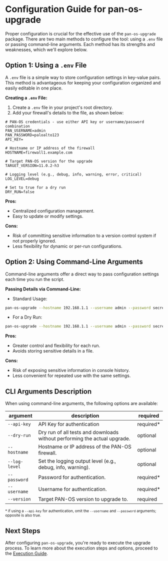 # Configuration Guide for pan-os-upgrade

Proper configuration is crucial for the effective use of the `pan-os-upgrade` package. There are two main methods to configure the tool: using a `.env` file or passing command-line arguments. Each method has its strengths and weaknesses, which we'll explore below.

## Option 1: Using a `.env` File

A `.env` file is a simple way to store configuration settings in key-value pairs. This method is advantageous for keeping your configuration organized and easily editable in one place.

**Creating a `.env` File:**

1. Create a `.env` file in your project's root directory.
2. Add your firewall's details to the file, as shown below:

```env
# PAN-OS credentials - use either API key or username/password combination
PAN_USERNAME=admin
PAN_PASSWORD=paloalto123
API_KEY=

# Hostname or IP address of the firewall
HOSTNAME=firewall1.example.com

# Target PAN-OS version for the upgrade
TARGET_VERSION=11.0.2-h3

# Logging level (e.g., debug, info, warning, error, critical)
LOG_LEVEL=debug

# Set to true for a dry run
DRY_RUN=false
```

**Pros:**

- Centralized configuration management.
- Easy to update or modify settings.

**Cons:**

- Risk of committing sensitive information to a version control system if not properly ignored.
- Less flexibility for dynamic or per-run configurations.

## Option 2: Using Command-Line Arguments

Command-line arguments offer a direct way to pass configuration settings each time you run the script.

**Passing Details via Command-Line:**

- Standard Usage:

```bash
pan-os-upgrade --hostname 192.168.1.1 --username admin --password secret --version 10.1.0
```

- For a Dry Run:

```bash
pan-os-upgrade --hostname 192.168.1.1 --username admin --password secret --version 10.1.0 --dry-run
```

**Pros:**

- Greater control and flexibility for each run.
- Avoids storing sensitive details in a file.

**Cons:**

- Risk of exposing sensitive information in console history.
- Less convenient for repeated use with the same settings.

## CLI Arguments Description

When using command-line arguments, the following options are available:

| argument      | description                                                               | required  |
| ------------- | ------------------------------------------------------------------------- | --------- |
| `--api-key`   | API Key for authentication                                                | required* |
| `--dry-run`   | Dry run of all tests and downloads without performing the actual upgrade. | optional  |
| `--hostname`  | Hostname or IP address of the PAN-OS firewall.                            | optional  |
| `--log-level` | Set the logging output level (e.g., debug, info, warning).                | optional  |
| `--password`  | Password for authentication.                                              | required* |
| `--username`  | Username for authentication.                                              | required* |
| `--version`   | Target PAN-OS version to upgrade to.                                      | required  |

<small>* if using a <code>--api-key</code> for authentication, omit the <code>--username</code> and <code>--password</code> arguments; opposite is also true.</small>

## Next Steps

After configuring `pan-os-upgrade`, you're ready to execute the upgrade process. To learn more about the execution steps and options, proceed to the [Execution Guide](execution.md).
